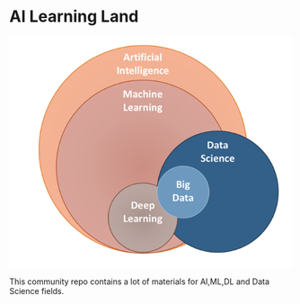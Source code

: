 # AI Learning Land

![ai](https://github.com/AI-Learning-Land/.github/blob/main/img/ai.png)

This community repo contains a lot of materials for AI,ML,DL and Data Science fields.